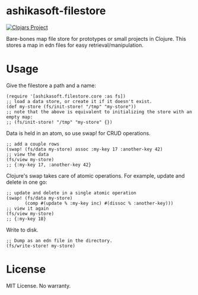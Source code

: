 # ashikasoft-filestore

[![Clojars Project](https://img.shields.io/clojars/v/ashikasoft/filestore.svg)](https://clojars.org/ashikasoft/filestore)

Bare-bones map file store for prototypes or small projects in Clojure.
This stores a map in edn files for easy retrieval/manipulation.

# Usage
Give the filestore a path and a name:

    (require '[ashikasoft.filestore.core :as fs])
    ;; load a data store, or create it if it doesn't exist.
    (def my-store (fs/init-store! "/tmp" "my-store"))
    ;; note that the above is equivalent to initializing the store with an empty map:
    ;; (fs/init-store! "/tmp" "my-store" {})

Data is held in an atom, so use swap! for CRUD operations.

    ;; add a couple rows
    (swap! (fs/data my-store) assoc :my-key 17 :another-key 42)
    ;; view the data
    (fs/view my-store)
    ;; {:my-key 17, :another-key 42}

Clojure's swap takes care of atomic operations. For example, update and delete in one go:

    ;; update and delete in a single atomic operation
    (swap! (fs/data my-store)
           (comp #(update % :my-key inc) #(dissoc % :another-key)))
    ;; view it again
    (fs/view my-store)
    ;; {:my-key 18}

Write to disk.

    ;; Dump as an edn file in the directory.
    (fs/write-store! my-store)

# License
MIT License. No warranty.
